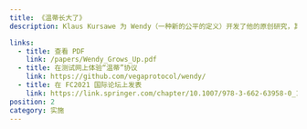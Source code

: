 ```yaml
---
title: 《温蒂长大了》
description: Klaus Kursawe 为 Wendy（一种新的公平的定义）开发了他的原创研究，其中包括一个跨所有区块链实施的框架和一个用于计算延迟和吞吐量影响的模拟器。

links:
  - title: 查看 PDF
    link: /papers/Wendy_Grows_Up.pdf
  - title: 在测试网上体验“温蒂”协议
    link: https://github.com/vegaprotocol/wendy/
  - title: 在 FC2021 国际论坛上发表
    link: https://link.springer.com/chapter/10.1007/978-3-662-63958-0_17
position: 2
category: 实施
---
```

